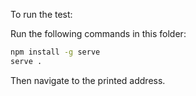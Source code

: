 To run the test:

Run the following commands in this folder:
```bash
npm install -g serve
serve .
```

Then navigate to the printed address.